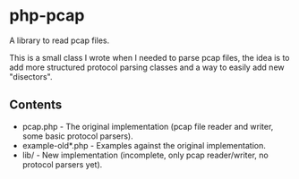 php-pcap
========
A library to read pcap files.

This is a small class I wrote when I needed to parse pcap files, the idea is to add more structured protocol parsing classes and a way to easily add new "disectors".

Contents
--------

* pcap.php - The original implementation (pcap file reader and writer, some basic protocol parsers).
* example-old*.php - Examples against the original implementation.
* lib/ - New implementation (incomplete, only pcap reader/writer, no protocol parsers yet).
